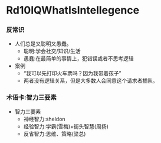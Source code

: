 # Rd10IQWhatIsIntellegence

### 反常识
- 人们总是又聪明又愚蠢。
  + 聪明:学会社交/知识/生活
  + 愚蠢:在最简单的事情上，犯错误或者不思考逻辑
- 案例
  + “我可以先打印火车票吗？因为我带着孩子”
  + 两者没有逻辑关系，但是大多数人会同意这个请求者插队。

### 术语卡:智力三要素
- 智力三要素
  + 神经智力:sheldon
  + 经验智力:学霸(雪梅)+街头智慧(周扬)
  + 反省智力:思维、策略(梁总)


